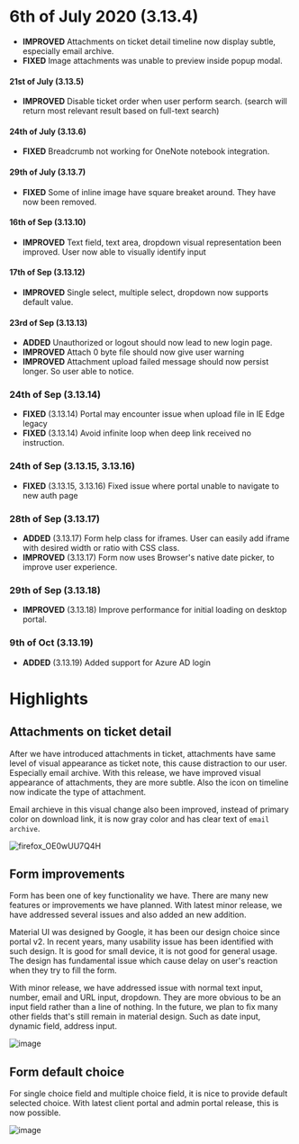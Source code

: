 # 6th of July 2020 (3.13.4)
- **IMPROVED** Attachments on ticket detail timeline now display subtle, especially email archive.
- **FIXED** Image attachments was unable to preview inside popup modal.

#### 21st of July (3.13.5)
- **IMPROVED** Disable ticket order when user perform search. (search will return most relevant result based on full-text search)

#### 24th of July (3.13.6)
- **FIXED** Breadcrumb not working for OneNote notebook integration.

#### 29th of July (3.13.7)
- **FIXED** Some of inline image have square breaket around. They have now been removed.

#### 16th of Sep (3.13.10)
- **IMPROVED** Text field, text area, dropdown visual representation been improved. User now able to visually identify input

#### 17th of Sep (3.13.12)
- **IMPROVED** Single select, multiple select, dropdown now supports default value.

#### 23rd of Sep (3.13.13)
- **ADDED** Unauthorized or logout should now lead to new login page.
- **IMPROVED** Attach 0 byte file should now give user warning
- **IMPROVED** Attachment upload failed message should now persist longer. So user able to notice.

### 24th of Sep (3.13.14)
- **FIXED** (3.13.14) Portal may encounter issue when upload file in IE Edge legacy
- **FIXED** (3.13.14) Avoid infinite loop when deep link received no instruction.

### 24th of Sep (3.13.15, 3.13.16)
- **FIXED** (3.13.15, 3.13.16) Fixed issue where portal unable to navigate to new auth page

### 28th of Sep (3.13.17)
- **ADDED** (3.13.17) Form help class for iframes. User can easily add iframe with desired width or ratio with CSS class.
- **IMPROVED** (3.13.17) Form now uses Browser's native date picker, to improve user experience.

### 29th of Sep (3.13.18)
- **IMPROVED** (3.13.18) Improve performance for initial loading on desktop portal.

### 9th of Oct (3.13.19)
- **ADDED** (3.13.19) Added support for Azure AD login

# Highlights

## Attachments on ticket detail
After we have introduced attachments in ticket, attachments have same level of visual appearance as ticket note, this cause distraction to our user. Especially email archive. With this release, we have improved visual appearance of attachments, they are more subtle. Also the icon on timeline now indicate the type of attachment. 

Email archieve in this visual change also been improved, instead of primary color on download link, it is now gray color and has clear text of `email archive`.

![firefox_OE0wUU7Q4H](https://user-images.githubusercontent.com/1712143/86544626-8c5d5c00-bf7c-11ea-9a99-d19cf05c5bb3.png)

## Form improvements
Form has been one of key functionality we have. There are many new features or improvements we have planned. With latest minor release, we have addressed several issues and also added an new addition.

Material UI was designed by Google, it has been our design choice since portal v2. In recent years, many usability issue has been identified with such design. It is good for small device, it is not good for general usage. The design has fundamental issue which cause delay on user's reaction when they try to fill the form. 

With minor release, we have addressed issue with normal text input, number, email and URL input, dropdown. They are more obvious to be an input field rather than a line of nothing. In the future, we plan to fix many other fields that's still remain in material design. Such as date input, dynamic field, address input.

![image](https://user-images.githubusercontent.com/1712143/93411951-5a5b6500-f8f0-11ea-920f-60101d56966b.png)

## Form default choice
For single choice field and multiple choice field, it is nice to provide default selected choice. With latest client portal and admin portal release, this is now possible.

![image](https://user-images.githubusercontent.com/1712143/93411759-f9cc2800-f8ef-11ea-9902-85c8ef573279.png)
